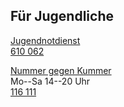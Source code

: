 ## Für Jugendliche

<a class="external_link" href="https://www.berliner-notdienst-kinderschutz.de/jugend.html">Jugendnotdienst</a><br>
[610 062](tel:+4930610062)

<a class="external_link" href="https://www.nummergegenkummer.de/kinder-und-jugendtelefon.html">Nummer gegen Kummer</a><br>
Mo--Sa 14--20 Uhr<br>
[116 111](tel:+4930116111)